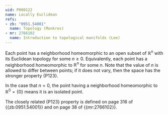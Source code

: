 ```yaml
---
uid: P000122
name: Locally Euclidean
refs:
- zb: "0951.54001"
  name: Topology (Munkres)
- mr: 2766102
  name: Introduction to topological manifolds (Lee)
---
```


Each point has a neighborhood homeomorphic to an open subset of $\mathbb R^n$
with its Euclidean topology for some $n\ge 0$. Equivalently, each point has a neighborhood
homeomorphic to $\mathbb R^n$ for some $n$. Note that the value of $n$ is allowed
to differ between points; if it does not vary, then the space has the stronger
property {P123}.

In the case that $n=0$, the point having a neighborhood homeomorphic to
$\mathbb R^0=\{0\}$ means it is an isolated point.

The closely related {P123} property is
defined on page 316 of {{zb:0951.54001}} and on page 38 of {{mr:2766102}}.
